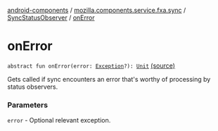 [android-components](../../index.md) / [mozilla.components.service.fxa.sync](../index.md) / [SyncStatusObserver](index.md) / [onError](./on-error.md)

# onError

`abstract fun onError(error: `[`Exception`](http://docs.oracle.com/javase/7/docs/api/java/lang/Exception.html)`?): `[`Unit`](https://kotlinlang.org/api/latest/jvm/stdlib/kotlin/-unit/index.html) [(source)](https://github.com/mozilla-mobile/android-components/blob/master/components/service/firefox-accounts/src/main/java/mozilla/components/service/fxa/sync/SyncManager.kt#L68)

Gets called if sync encounters an error that's worthy of processing by status observers.

### Parameters

`error` - Optional relevant exception.